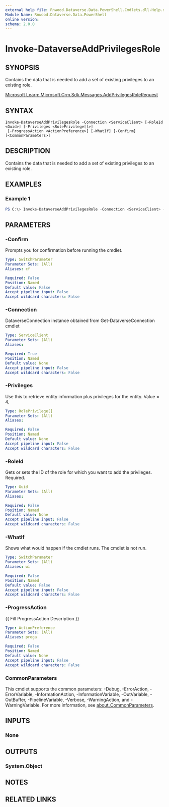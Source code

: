 ```yaml
---
external help file: Rnwood.Dataverse.Data.PowerShell.Cmdlets.dll-Help.xml
Module Name: Rnwood.Dataverse.Data.PowerShell
online version:
schema: 2.0.0
---
```


# Invoke-DataverseAddPrivilegesRole

## SYNOPSIS
Contains the data that is needed to add a set of existing privileges to an existing role.

[Microsoft Learn: Microsoft.Crm.Sdk.Messages.AddPrivilegesRoleRequest](https://learn.microsoft.com/dotnet/api/Microsoft.Crm.Sdk.Messages.AddPrivilegesRoleRequest)

## SYNTAX

```
Invoke-DataverseAddPrivilegesRole -Connection <ServiceClient> [-RoleId <Guid>] [-Privileges <RolePrivilege[]>]
 [-ProgressAction <ActionPreference>] [-WhatIf] [-Confirm] [<CommonParameters>]
```

## DESCRIPTION
Contains the data that is needed to add a set of existing privileges to an existing role.

## EXAMPLES

### Example 1
```powershell
PS C:\> Invoke-DataverseAddPrivilegesRole -Connection <ServiceClient> -RoleId <Guid> -Privileges <RolePrivilege[]>
```

## PARAMETERS

### -Confirm
Prompts you for confirmation before running the cmdlet.

```yaml
Type: SwitchParameter
Parameter Sets: (All)
Aliases: cf

Required: False
Position: Named
Default value: False
Accept pipeline input: False
Accept wildcard characters: False
```

### -Connection
DataverseConnection instance obtained from Get-DataverseConnection cmdlet

```yaml
Type: ServiceClient
Parameter Sets: (All)
Aliases:

Required: True
Position: Named
Default value: None
Accept pipeline input: False
Accept wildcard characters: False
```

### -Privileges
Use this to retrieve entity information plus privileges for the entity. Value = 4.

```yaml
Type: RolePrivilege[]
Parameter Sets: (All)
Aliases:

Required: False
Position: Named
Default value: None
Accept pipeline input: False
Accept wildcard characters: False
```

### -RoleId
Gets or sets the ID of the role for which you want to add the privileges. Required.

```yaml
Type: Guid
Parameter Sets: (All)
Aliases:

Required: False
Position: Named
Default value: None
Accept pipeline input: False
Accept wildcard characters: False
```

### -WhatIf
Shows what would happen if the cmdlet runs. The cmdlet is not run.

```yaml
Type: SwitchParameter
Parameter Sets: (All)
Aliases: wi

Required: False
Position: Named
Default value: False
Accept pipeline input: False
Accept wildcard characters: False
```

### -ProgressAction
{{ Fill ProgressAction Description }}

```yaml
Type: ActionPreference
Parameter Sets: (All)
Aliases: proga

Required: False
Position: Named
Default value: None
Accept pipeline input: False
Accept wildcard characters: False
```

### CommonParameters
This cmdlet supports the common parameters: -Debug, -ErrorAction, -ErrorVariable, -InformationAction, -InformationVariable, -OutVariable, -OutBuffer, -PipelineVariable, -Verbose, -WarningAction, and -WarningVariable. For more information, see [about_CommonParameters](http://go.microsoft.com/fwlink/?LinkID=113216).

## INPUTS

### None
## OUTPUTS

### System.Object
## NOTES

## RELATED LINKS
